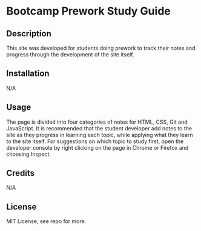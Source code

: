 # Bootcamp Prework Study Guide

## Description

This site was developed for students doing prework to track their notes and progress through the development of the site itself. 

## Installation

N/A

## Usage

The page is divided into four categories of notes for HTML, CSS, Git and JavaScript. It is recommended that the student developer add notes to the site as they progress in learning each topic, while applying what they learn to the site itself. For suggestions on which topic to study first, open the developer console by right clicking on the page in Chrome or Firefox and choosing Inspect.

## Credits

N/A

## License

MIT License, see repo for more.